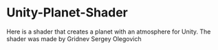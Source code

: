 # Unity-Planet-Shader
Here is a shader that creates a planet with an atmosphere for Unity.
The shader was made by Gridnev Sergey Olegovich
